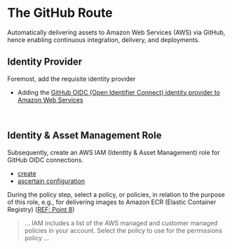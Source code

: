 
# The GitHub Route

Automatically delivering assets to Amazon Web Services (AWS) via GitHub, hence enabling continuous integration, delivery, and deployments.

## Identity Provider

Foremost, add the requisite identity provider

<ul class="disc">
  <li class="disc">Adding the <a href="https://docs.github.com/en/actions/security-for-github-actions/security-hardening-your-deployments/configuring-openid-connect-in-amazon-web-services#adding-the-identity-provider-to-aws" target="_blank">GitHub OIDC (Open Identifier Connect) identity provider to Amazon Web Services</a></li>
</ul>

<br>

## Identity & Asset Management Role

Subsequently, create an AWS IAM (Identity & Asset Management) role for GitHub OIDC connections.

<ul class="disc">
  <li class="disc"><a href="https://docs.aws.amazon.com/IAM/latest/UserGuide/id_roles_create_for-idp_oidc.html#idp_oidc_Create" target="_blank">create</a></li>
  <li class="disc"><a href="https://docs.aws.amazon.com/IAM/latest/UserGuide/id_roles_create_for-idp_oidc.html#idp_oidc_Create_GitHub" target="_blank">ascertain configuration</a></li>
</ul>

During the policy step, select a policy, or policies, in relation to the purpose of this role, e.g., for delivering images to Amazon ECR (Elastic Container Registry) ([REF: Point 8](https://docs.aws.amazon.com/IAM/latest/UserGuide/id_roles_create_for-idp_oidc.html#idp_oidc_Create))

> ... IAM includes a list of the AWS managed and customer managed policies in your account. Select the policy to use for the permissions policy ...


<br>
<br>

<br>
<br>

<br>
<br>

<br>
<br>
